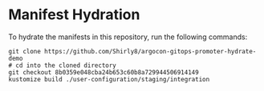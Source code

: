 # Manifest Hydration

To hydrate the manifests in this repository, run the following commands:

```shell
git clone https://github.com/Shirly8/argocon-gitops-promoter-hydrate-demo
# cd into the cloned directory
git checkout 8b0359e048cba24b653c60b8a729944506914149
kustomize build ./user-configuration/staging/integration
```
